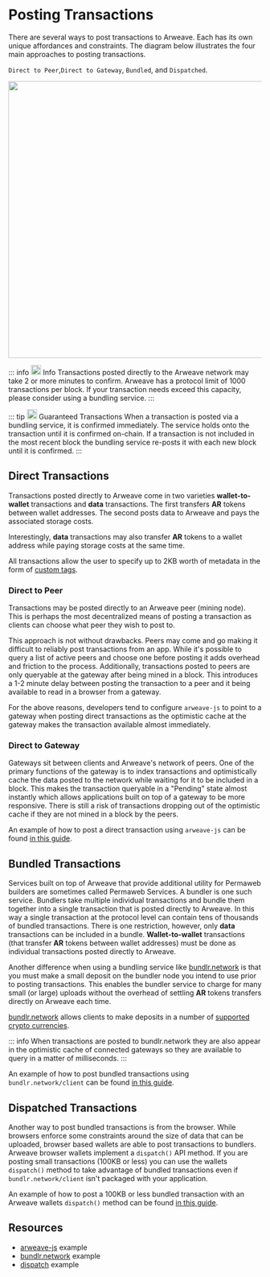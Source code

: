 # Posting Transactions
There are several ways to post transactions to Arweave. Each has its own unique affordances and constraints. The diagram below illustrates the four main approaches to posting transactions.

`Direct to Peer`,`Direct to Gateway`, `Bundled`, and `Dispatched`.

<img src="https://arweave.net/PQnMySn9x7vHhrlkBRZhwH93bZfeehPzp_c03diLmjk" width="550">

::: info <img src="https://arweave.net/UO8dtoT9P0txwVR9HrHDTVVLWDtMANpzszWl7b8KdP0" width="20" />  Info
Transactions posted directly to the Arweave network may take 2 or more minutes to confirm. Arweave has a protocol limit of 1000 transactions per block. If your transaction needs exceed this capacity, please consider using a bundling service.
:::

::: tip <img src="https://arweave.net/blzzObMx8QvyrPTdLPGV3m-NsnJ-QqBzvQIQzzZEfIk" width="20"> Guaranteed Transactions
 When a transaction is posted via a bundling service, it is confirmed immediately. The service holds onto the transaction until it is confirmed on-chain. If a transaction is not included in the most recent block the bundling service re-posts it with each new block until it is confirmed. 
:::

## Direct Transactions
Transactions posted directly to Arweave come in two varieties **wallet-to-wallet** transactions and **data** transactions. The first transfers **AR** tokens between wallet addresses. The second posts data to Arweave and pays the associated storage costs.

Interestingly, **data** transactions may also transfer **AR** tokens to a wallet address while paying storage costs at the same time. 

All transactions allow the user to specify up to 2KB worth of metadata in the form of [custom tags](./tags.md).



### Direct to Peer
Transactions may be posted directly to an Arweave peer (mining node). This is perhaps the most decentralized means of posting a transaction as clients can choose what peer they wish to post to. 

This approach is not without drawbacks. Peers may come and go making it difficult to reliably post transactions from an app. While it's possible to query a list of active peers and choose one before posting it adds overhead and friction to the process. Additionally, transactions posted to peers are only queryable at the gateway after being mined in a block. This introduces a 1-2 minute delay between posting the transaction to a peer and it being available to read in a browser from a gateway.

For the above reasons, developers tend to configure `arweave-js` to point to a gateway when posting direct transactions as the optimistic cache at the gateway makes the transaction available almost immediately.

### Direct to Gateway
Gateways sit between clients and Arweave's network of peers. One of the primary functions of the gateway is to index transactions and optimistically cache the data posted to the network while waiting for it to be included in a block. This makes the transaction queryable in a "Pending" state almost instantly which allows applications built on top of a gateway to be more responsive. There is still a risk of transactions dropping out of the optimistic cache if they are not mined in a block by the peers.

An example of how to post a direct transaction using `arweave-js` can be found [in this guide](../guides/posting-transactions/arweave-js.md).

## Bundled Transactions
Services built on top of Arweave that provide additional utility for Permaweb builders are sometimes called Permaweb Services. A bundler is one such service. Bundlers take multiple individual transactions and bundle them together into a single transaction that is posted directly to Arweave. In this way a single transaction at the protocol level can contain tens of thousands of bundled transactions. There is one restriction, however, only **data** transactions can be included in a bundle. **Wallet-to-wallet** transactions (that transfer **AR** tokens between wallet addresses) must be done as individual transactions posted directly to Arweave.

Another difference when using a bundling service like [bundlr.network](https://bundlr.network) is that you must make a small deposit on the bundler node you intend to use prior to posting transactions. This enables the bundler service to charge for many small (or large) uploads without the overhead of settling **AR** tokens transfers directly on Arweave each time.

[bundlr.network](https://bundlr.network) allows clients to make deposits in a number of [supported crypto currencies](https://docs.bundlr.network/docs/currencies).

::: info
When transactions are posted to bundlr.network they are also appear in the optimistic cache of connected gateways so they are available to query in a matter of milliseconds.
:::

 An example of how to post bundled transactions using `bundlr.network/client` can be found [in this guide](../guides/posting-transactions/bundlr.md).

## Dispatched Transactions
Another way to post bundled transactions is from the browser. While browsers enforce some constraints around the size of data that can be uploaded, browser based wallets are able to post transactions to bundlers. Arweave browser wallets implement a `dispatch()` API method. If you are posting small transactions (100KB or less) you can use the wallets `dispatch()` method to take advantage of bundled transactions even if `bundlr.network/client` isn't packaged with your application.

 An example of how to post a 100KB or less bundled transaction with an Arweave wallets `dispatch()` method can be found [in this guide](../guides/posting-transactions/dispatch.md).

## Resources
* [arweave-js](../guides/posting-transactions/arweave-js.md) example
* [bundlr.network](../guides/posting-transactions/bundlr.md) example
* [dispatch](../guides//posting-transactions/dispatch.md) example

